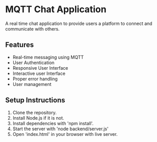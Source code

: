 # MQTT Chat Application
A real time chat application to provide users a platform to connect and communicate with others. 

## Features

- Real-time messaging using MQTT
- User Authentication
- Responsive User Interface
- Interactive user Interface
- Proper error handling
- User management

## Setup Instructions

1. Clone the repository.
2. Install Node.js if it is not.
3. Install dependencies with 'npm install'.
4. Start the server with 'node backend/server.js'
5. Open 'index.html' in your browser with live server.
